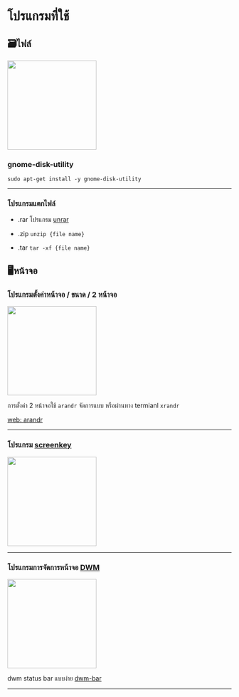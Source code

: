 <style>
img {
  width: 200px;
}
</style>
# โปรแกรมที่ใช้

## 🗃️ไฟล์
![](https://apps.gnome.org/assets/screenshots/org.gnome.DiskUtility/disks-main.png)
### gnome-disk-utility 
`sudo apt-get install -y gnome-disk-utility`

---
### โปรแกรมแตกไฟล์ 
- .rar โปรแกรม [unrar](https://linuxhint.com/extract_rar_files_ubuntu/)

- .zip `unzip {file name}`
- .tar `tar -xf {file name}`

## 🖥️หน้าจอ

### โปรแกรมตั้งค่าหน้าจอ / ขนาด / 2 หน้าจอ
![](https://screenshots.debian.net/shrine/screenshot/simage/small-4c17e0cd7565413d000c2bb006629241.png)

การตั้งค่า 2 หน้าจอใช้ `arandr`  จัดการแบบ 
หรือผ่านทาง termianl `xrandr`

[web: arandr](https://christian.amsuess.com/tools/arandr/)

---
### โปรแกรม [screenkey](https://www.thregr.org/~wavexx/software/screenkey/)

![](https://www.thregr.org/~wavexx/software/screenkey/screenkey.gif)

---
### โปรแกรมการจัดการหน้าจอ [DWM](https://dwm.suckless.org/)
![](https://dwm.suckless.org/screenshots/dwm-20110720.png)

dwm status bar แบบง่าย [dwm-bar](https://github.com/joestandring/dwm-bar)

---



